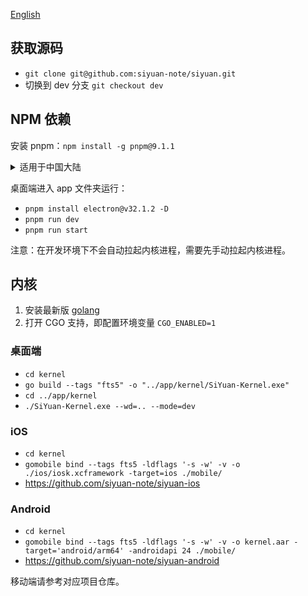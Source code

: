 [English](CONTRIBUTING.md)

## 获取源码

* `git clone git@github.com:siyuan-note/siyuan.git`
* 切换到 dev 分支 `git checkout dev`

## NPM 依赖

安装 pnpm：`npm install -g pnpm@9.1.1`

<details>
<summary>适用于中国大陆</summary>

设置 Electron 镜像环境变量并安装 Electron：

* macOS/Linux: 
 ```
 ELECTRON_MIRROR=https://npmmirror.com/mirrors/electron/ pnpm install electron@v32.1.2 -D
 ```
* Windows:
    * `SET ELECTRON_MIRROR=https://npmmirror.com/mirrors/electron/`
    * `pnpm install electron@v32.1.2 -D`

NPM 镜像：

* 使用 npmmirror 中国镜像仓库 `pnpm --registry https://registry.npmmirror.com/ i`
* 恢复使用官方仓库 `pnpm --registry https://registry.npmjs.org i`
</details>

桌面端进入 app 文件夹运行：

* `pnpm install electron@v32.1.2 -D`
* `pnpm run dev`
* `pnpm run start`

注意：在开发环境下不会自动拉起内核进程，需要先手动拉起内核进程。

## 内核

1. 安装最新版 [golang](https://go.dev/)
2. 打开 CGO 支持，即配置环境变量 `CGO_ENABLED=1`

### 桌面端

* `cd kernel`
* `go build --tags "fts5" -o "../app/kernel/SiYuan-Kernel.exe"`
* `cd ../app/kernel`
* `./SiYuan-Kernel.exe --wd=.. --mode=dev`

### iOS

* `cd kernel`
* `gomobile bind --tags fts5 -ldflags '-s -w' -v -o ./ios/iosk.xcframework -target=ios ./mobile/`
* https://github.com/siyuan-note/siyuan-ios

### Android

* `cd kernel`
* `gomobile bind --tags fts5 -ldflags '-s -w' -v -o kernel.aar -target='android/arm64' -androidapi 24 ./mobile/`
* https://github.com/siyuan-note/siyuan-android

移动端请参考对应项目仓库。
